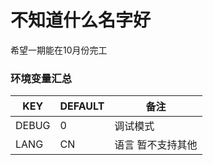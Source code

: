 # 不知道什么名字好
希望一期能在10月份完工

### 环境变量汇总
|KEY|DEFAULT|备注|
|---|---|---|
|DEBUG|0|调试模式|
|LANG|CN|语言 暂不支持其他|
